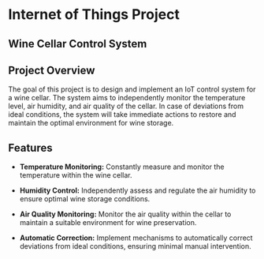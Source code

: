 # Internet of Things Project 
## Wine Cellar Control System

## Project Overview

The goal of this project is to design and implement an IoT control system for a wine cellar. The system aims to independently monitor the temperature level, air humidity, and air quality of the cellar. In case of deviations from ideal conditions, the system will take immediate actions to restore and maintain the optimal environment for wine storage.

## Features

- **Temperature Monitoring:** Constantly measure and monitor the temperature within the wine cellar.

- **Humidity Control:** Independently assess and regulate the air humidity to ensure optimal wine storage conditions.

- **Air Quality Monitoring:** Monitor the air quality within the cellar to maintain a suitable environment for wine preservation.

- **Automatic Correction:** Implement mechanisms to automatically correct deviations from ideal conditions, ensuring minimal manual intervention.
